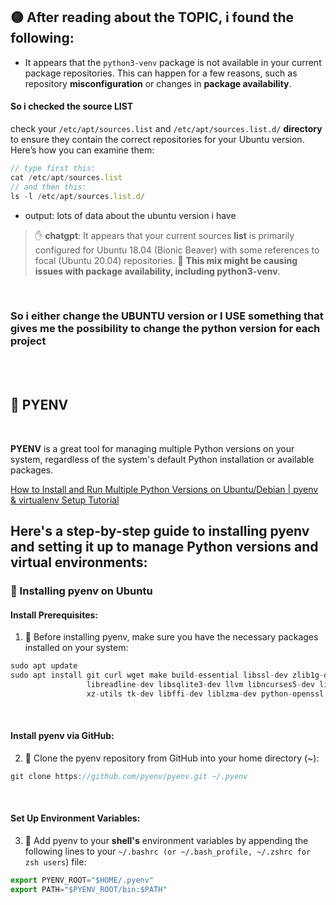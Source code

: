 ## 🟡 After reading about the TOPIC, i found the following:

- It appears that the `python3-venv` package is not available in your current package repositories. This can happen for a few reasons, such as repository **misconfiguration** or changes in **package availability**.

#### So i checked the source LIST

check your `/etc/apt/sources.list` and `/etc/apt/sources.list.d/` **directory** to ensure they contain the correct repositories for your Ubuntu version. Here’s how you can examine them:

```javascript
// type first this:
cat /etc/apt/sources.list
// and then this:
ls -l /etc/apt/sources.list.d/

```

- output: lots of data about the ubuntu version i have

> ✋ **chatgpt**: It appears that your current sources **list** is primarily configured for Ubuntu 18.04 (Bionic Beaver) with some references to focal (Ubuntu 20.04) repositories. 🔴 **This mix might be causing issues with package availability, including python3-venv**.

<br>

### So i either change the UBUNTU version or I USE something that gives me the possibility to change the python version for each project

 <br>
 <br>

## 🧶 PYENV

<br>

**PYENV** is a great tool for managing multiple Python versions on your system, regardless of the system's default Python installation or available packages.

[How to Install and Run Multiple Python Versions on Ubuntu/Debian | pyenv & virtualenv Setup Tutorial](https://youtu.be/1Zgo8M9yUtM?si=lPx1WQTX8_hQsu8D)

## Here's a step-by-step guide to installing pyenv and setting it up to manage Python versions and virtual environments:

### 🍨 Installing pyenv on Ubuntu

#### Install Prerequisites:

1. 🔸 Before installing pyenv, make sure you have the necessary packages installed on your system:

```javascript
sudo apt update
sudo apt install git curl wget make build-essential libssl-dev zlib1g-dev libbz2-dev \
                 libreadline-dev libsqlite3-dev llvm libncurses5-dev libncursesw5-dev \
                 xz-utils tk-dev libffi-dev liblzma-dev python-openssl

```

<br>

#### Install pyenv via GitHub:

2.  🔸 Clone the pyenv repository from GitHub into your home directory (~):

```javascript
git clone https://github.com/pyenv/pyenv.git ~/.pyenv

```

<br>

#### Set Up Environment Variables:

3.  🔸 Add pyenv to your **shell's** environment variables by appending the following lines to your `~/.bashrc (or ~/.bash_profile, ~/.zshrc for zsh users`) file:

```javascript
export PYENV_ROOT="$HOME/.pyenv"
export PATH="$PYENV_ROOT/bin:$PATH"

```
